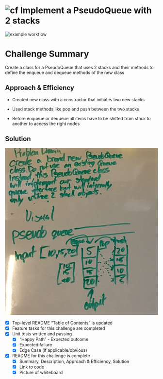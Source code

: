 # ![cf](https://i.imgur.com/7v5ASc8.png) Implement a PseudoQueue with 2 stacks
![example workflow](https://github.com/S2Mackinley/data-structures-and-algorithms/tree/main/javascript/code-challenges/queue-with-stacks/actions/workflows/javascript-tests.yml/badge.svg)


# Challenge Summary

Create a class for a PseudoQueue that uses 2 stacks and their methods to define the enqueue and dequeue methods of the new class


## Approach & Efficiency

* Created new class with a constractor that initiates two new stacks

* Used stack methods like pop and push between the two stacks

* Before enqueue or dequeue all items have to be shifted from stack to another to access the right nodes

## Solution

![idk](queuewithstack.png)

- [x] Top-level README “Table of Contents” is updated
- [x] Feature tasks for this challenge are completed
- [x] Unit tests written and passing
  - [x] “Happy Path” - Expected outcome
  - [x] Expected failure
  - [x] Edge Case (if applicable/obvious)
- [x] README for this challenge is complete
  - [x] Summary, Description, Approach & Efficiency, Solution
  - [x] Link to code
  - [x] Picture of whiteboard
